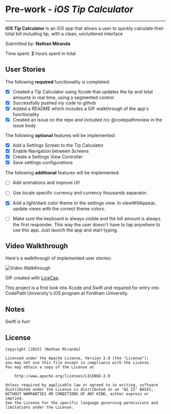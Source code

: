 # Pre-work - *iOS Tip Calculator*
______________________________________
**iOS Tip Calculator** is an iOS app that allows a user to quickly calculate their total bill including tip, with a clean, uncluttered interface

Submitted by: **Nathan Miranda**

Time spent: **2** hours spent in total

## User Stories

The following **required** functionality is completed:

* [X] Created a Tip Calculator using Xcode that updates the tip and total amounts in real time, using a segmented control
* [X] Successfully pushed my code to github
* [X] Added a README which includes a GIF walkthrough of the app's functionality
* [X] Created an issue on the repo and included /cc @codepathreview in the issue body

The following **optional** features will be implemented:

* [X] Add a Settings Screen to the Tip Calculator
* [X] Enable Navigation between Screens
* [X] Create a Settings View Controller
* [X] Save settings configurations

The following **additional** features will be implemented:

* [ ] Add animations and improve UI!
* [ ] Use locale specific currency and currency thousands separator.
* [X] Add a light/dark color theme to the settings view. In viewWillAppear, update views with the correct theme colors.
* [ ] Make sure the keyboard is always visible and the bill amount is always the first responder. This way the user doesn't have to tap anywhere to use this app. Just launch the app and start typing.


## Video Walkthrough 

Here's a walkthrough of implemented user stories:

<img src='http://i.imgur.com/link/to/your/gif/file.gif' title='Video Walkthrough' width='' alt='Video Walkthrough' />

GIF created with [LiceCap](http://www.cockos.com/licecap/).

This project is a first look into Xcode and Swift and required for entry into CodePath University's iOS program at Fordham University.

## Notes

Swift is fun!

## License

    Copyright [2015] [Nathan Miranda]

    Licensed under the Apache License, Version 2.0 (the "License");
    you may not use this file except in compliance with the License.
    You may obtain a copy of the License at

        http://www.apache.org/licenses/LICENSE-2.0

    Unless required by applicable law or agreed to in writing, software
    distributed under the License is distributed on an "AS IS" BASIS,
    WITHOUT WARRANTIES OR CONDITIONS OF ANY KIND, either express or implied.
    See the License for the specific language governing permissions and
    limitations under the License.
